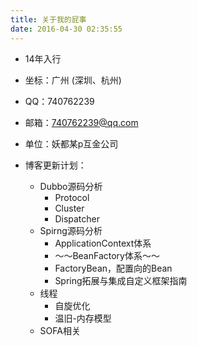 ```yaml
---
title: 关于我的屁事
date: 2016-04-30 02:35:55
---
```


- 14年入行
- 坐标：广州 (深圳、杭州)
- QQ：740762239
- 邮箱：740762239@qq.com
- 单位：妖都某p互金公司

- 博客更新计划：
  - Dubbo源码分析
    - Protocol
    - Cluster
    - Dispatcher
  - Spirng源码分析
    - ApplicationContext体系
    - ～～BeanFactory体系～～
    - FactoryBean，配置向的Bean
    - Spring拓展与集成自定义框架指南
  - 线程
    - 自旋优化
    - 温旧-内存模型
  - SOFA相关

